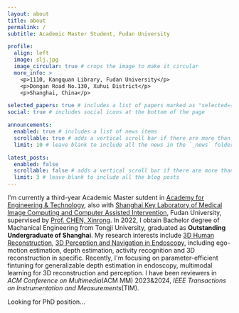 ```yaml
---
layout: about
title: about
permalink: /
subtitle: Academic Master Student, Fudan University

profile:
  align: left
  image: slj.jpg
  image_circular: true # crops the image to make it circular
  more_info: >
    <p>1110, Kangquan Library, Fudan University</p>
    <p>Dongan Road No.130, Xuhui District</p>
    <p>Shanghai, China</p>

selected_papers: true # includes a list of papers marked as "selected={true}"
social: true # includes social icons at the bottom of the page

announcements:
  enabled: true # includes a list of news items
  scrollable: true # adds a vertical scroll bar if there are more than 3 news items
  limit: 10 # leave blank to include all the news in the `_news` folder

latest_posts:
  enabled: false
  scrollable: false # adds a vertical scroll bar if there are more than 3 new posts items
  limit: 3 # leave blank to include all the blog posts
---
```


I'm currently a third-year Academic Master sutdent in <a href='https://faet.fudan.edu.cn/'>Academy for Engineering & Technology</a>, also with <a href='https://miccai.fudan.edu.cn/'>Shanghai Key Laboratory of Medical Image Computing and Computer Assisted Intervention</a>, Fudan University, supervised by <a href='https://www.researchgate.net/profile/Xinrong-Chen-2'>Prof. CHEN, Xinrong</a>. In 2022, I obtain Bachelor degree of Machanical Engineering from Tongji University, graduated as **Outstanding Undergraduate of Shanghai**. My research interests include <u>3D Human Reconstruction</u>, <u>3D Perception and Navigation in Endoscopy</u>, including ego-motion estimation, depth estimation, activity recognition and 3D reconstruction in specific. Recently, I'm focusing on parameter-efficient fintuning for generalizable depth estimation in endoscopy, multimodal learning for 3D reconstruction and perception. I have been reviewers in *ACM Conference on Multimedia*(ACM MM) 2023&2024, *IEEE Transactions on Instrumentation and Measurements*(TIM). 

Looking for PhD position...